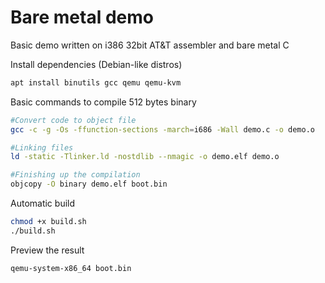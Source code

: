 # Bare metal demo
Basic demo written on i386 32bit AT&T assembler and bare metal C

Install dependencies (Debian-like distros)
```bash
apt install binutils gcc qemu qemu-kvm
```

Basic commands to compile 512 bytes binary
```bash
#Convert code to object file
gcc -c -g -Os -ffunction-sections -march=i686 -Wall demo.c -o demo.o

#Linking files
ld -static -Tlinker.ld -nostdlib --nmagic -o demo.elf demo.o

#Finishing up the compilation
objcopy -O binary demo.elf boot.bin
```

Automatic build
```bash
chmod +x build.sh
./build.sh
```

Preview the result
```bash
qemu-system-x86_64 boot.bin
```
